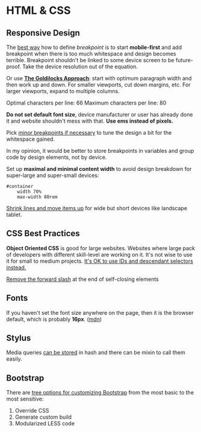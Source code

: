 # HTML & CSS

## Responsive Design

The [best way](https://responsivedesign.is/strategy/page-layout/defining-breakpoints) how to define *breakpoint* is to start **mobile-first** and add breakpoint when there is too much whitespace and design becomes terrible. Breakpoint shouldn't be linked to some device screen to be future-proof. Take the device resolution out of the equation.

Or use [**The Goldilocks Approach**](http://goldilocksapproach.com/article/): start with optimum paragraph width and then work up and down. For smaller viewports, cut down margins, etc. For larger viewports, expand to multiple columns.

Optimal characters per line: 66
Maximum characters per line: 80

**Do not set default font size**, device manufacturer or user has already done it and website shouldn't mess with that. **Use ems instead of pixels.**

Pick [minor breakpoints if necessary](https://developers.google.com/web/fundamentals/design-and-ui/responsive/fundamentals/how-to-choose-breakpoints?hl=en#pick-minor-breakpoints-when-necessary) to tune the design a bit for the whitespace gained.

In my opinion, it would be better to store breakpoints in variables and group code by design elements, not by device.

Set up **maximal and minimal content width** to avoid design breakdown for super-large and super-small devices:
```
#container
	width 70%
	max-width 80rem
```

[Shrink lines and move items up](https://www.youtube.com/watch?v=sOuLv-PRbt4) for wide but short devices like landscape tablet.

## CSS Best Practices

**Object Oriented CSS** is good for large websites. Websites where large pack of developers with different skill-level are working on it. It's not wise to use it for small to medium projects. [It's OK to use IDs and descendant selectors instead.](http://www.zeldman.com/2012/11/21/in-defense-of-descendant-selectors-and-id-elements/)

[Remove the forward slash](http://learn.shayhowe.com/html-css/writing-your-best-code/) at the end of self-closing elements

## Fonts
If you haven't set the font size anywhere on the page, then it is the browser default, which is probably **16px**. ([mdn](https://developer.mozilla.org/en/docs/Web/CSS/font-size#Ems))

## Stylus

Media queries [can be stored](http://1pixelout.net/2015/10/02/simple-breakpoint-media-queries-with-stylus/) in hash and there can be mixin to call them easily.

## Bootstrap

There are [tree options for customizing Bootstrap](https://www.smashingmagazine.com/2013/03/customizing-bootstrap/) from the most basic to the most sensitive:
1. Override CSS
2. Generate custom build
3. Modularized LESS code